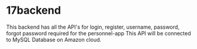 # 17backend

This backend has all the API's for login, register, username, password, forgot password required for the personnel-app
This API will be connected to MySQL Database on Amazon cloud.
